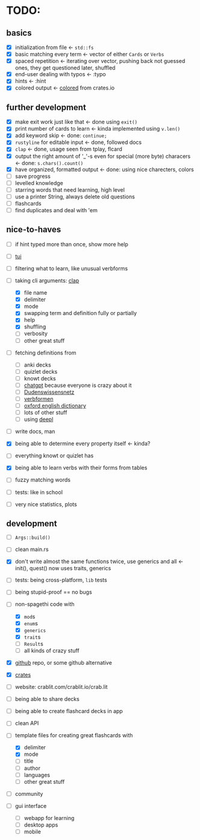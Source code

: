 # TODO:

## basics

-   [x] initialization from file <- `std::fs`
-   [x] basic matching every term <- vector of either `Cards` or `Verbs`
-   [x] spaced repetition <- iterating over vector, pushing back not guessed ones, they get questioned later, shuffled
-   [x] end-user dealing with typos <- :typo
-   [x] hints <- :hint
-   [x] colored output <- [colored](https://crates.io/crates/colored) from crates.io

## further development

-   [x] make exit work just like that <- done using `exit()`
-   [x] print number of cards to learn <- kinda implemented using `v.len()`
-   [x] add keyword skip <- done: `continue;`
-   [x] `rustyline` for editable input <- done, followed docs
-   [x] `clap` <- done, usage seen from tplay, flcard
-   [x] output the right amount of '\_'-s even for special (more byte) characers <- done: `s.chars().count()`
-   [x] have organized, formatted output <- done: using nice charecters, colors
-   [ ] save progress
-   [ ] levelled knowledge
-   [ ] starring words that need learning, high level
-   [ ] use a printer String, always delete old questions
-   [ ] flashcards
-   [ ] find duplicates and deal with 'em

## nice-to-haves

-   [ ] if hint typed more than once, show more help
-   [ ] [tui](https://crates.io/crates/ratatui)
-   [ ] filtering what to learn, like unusual verbforms
-   [ ] taking cli arguments: [clap](https://crates.io/crates/clap)
    -   [x] file name
    -   [x] delimiter
    -   [x] mode
    -   [x] swapping term and definition fully or partially
    -   [x] help
    -   [x] shuffling
    -   [ ] verbosity
    -   [ ] other great stuff
-   [ ] fetching definitions from

    -   [ ] anki decks
    -   [ ] quizlet decks
    -   [ ] knowt decks
    -   [ ] [chatgpt](https://chat.openai.com) because everyone is crazy about it
    -   [ ] [Dudenswissensnetz](https://duden.de)
    -   [ ] [verbformen](https://verbformen.de)
    -   [ ] [oxford english dictionary](https://oed.com/dictionary)
    -   [ ] lots of other stuff
    -   [ ] using [deepl](https://deepl.com)

-   [ ] write docs, man
-   [x] being able to determine every property itself <- kinda?
-   [ ] everything knowt or quizlet has
-   [x] being able to learn verbs with their forms from tables
-   [ ] fuzzy matching words
-   [ ] tests: like in school
-   [ ] very nice statistics, plots

## development

-   [ ] `Args::build()`
-   [ ] clean main.rs
-   [x] don't write almost the same functions twice, use generics and all <- init(), quest() now uses traits, generics
-   [ ] tests: being cross-platform, `lib` tests
-   [ ] being stupid-proof == no bugs
-   [ ] non-spagethi code with

    -   [x] `mod`s
    -   [x] `enum`s
    -   [x] `generics`
    -   [x] `trait`s
    -   [ ] `Result`s
    -   [ ] all kinds of crazy stuff

-   [x] [github](https://github.com/JeromeSchmied/crablit) repo, or some github alternative
-   [x] [crates](https://crates.io)
-   [ ] website: crablit.com/crablit.io/crab.lit
-   [ ] being able to share decks
-   [ ] being able to create flashcard decks in app
-   [ ] clean API
-   [ ] template files for creating great flashcards with
    -   [x] delimiter
    -   [x] mode
    -   [ ] title
    -   [ ] author
    -   [ ] languages
    -   [ ] other great stuff
-   [ ] community
-   [ ] gui interface
    -   [ ] webapp for learning
    -   [ ] desktop apps
    -   [ ] mobile
